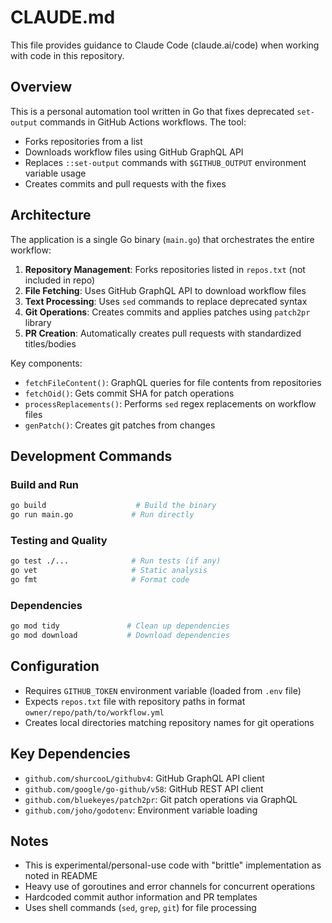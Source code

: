 # CLAUDE.md

This file provides guidance to Claude Code (claude.ai/code) when working with code in this repository.

## Overview

This is a personal automation tool written in Go that fixes deprecated `set-output` commands in GitHub Actions workflows. The tool:
- Forks repositories from a list
- Downloads workflow files using GitHub GraphQL API
- Replaces `::set-output` commands with `$GITHUB_OUTPUT` environment variable usage
- Creates commits and pull requests with the fixes

## Architecture

The application is a single Go binary (`main.go`) that orchestrates the entire workflow:

1. **Repository Management**: Forks repositories listed in `repos.txt` (not included in repo)
2. **File Fetching**: Uses GitHub GraphQL API to download workflow files
3. **Text Processing**: Uses `sed` commands to replace deprecated syntax
4. **Git Operations**: Creates commits and applies patches using `patch2pr` library
5. **PR Creation**: Automatically creates pull requests with standardized titles/bodies

Key components:
- `fetchFileContent()`: GraphQL queries for file contents from repositories
- `fetchOid()`: Gets commit SHA for patch operations  
- `processReplacements()`: Performs `sed` regex replacements on workflow files
- `genPatch()`: Creates git patches from changes

## Development Commands

### Build and Run
```bash
go build                    # Build the binary
go run main.go             # Run directly
```

### Testing and Quality
```bash
go test ./...              # Run tests (if any)
go vet                     # Static analysis
go fmt                     # Format code
```

### Dependencies
```bash
go mod tidy               # Clean up dependencies
go mod download           # Download dependencies
```

## Configuration

- Requires `GITHUB_TOKEN` environment variable (loaded from `.env` file)
- Expects `repos.txt` file with repository paths in format `owner/repo/path/to/workflow.yml`
- Creates local directories matching repository names for git operations

## Key Dependencies

- `github.com/shurcooL/githubv4`: GitHub GraphQL API client
- `github.com/google/go-github/v58`: GitHub REST API client
- `github.com/bluekeyes/patch2pr`: Git patch operations via GraphQL
- `github.com/joho/godotenv`: Environment variable loading

## Notes

- This is experimental/personal-use code with "brittle" implementation as noted in README
- Heavy use of goroutines and error channels for concurrent operations
- Hardcoded commit author information and PR templates
- Uses shell commands (`sed`, `grep`, `git`) for file processing